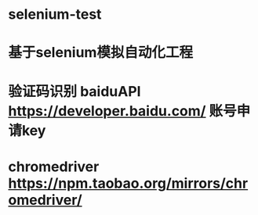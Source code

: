 # selenium-test
# 基于selenium模拟自动化工程
# 验证码识别 baiduAPI https://developer.baidu.com/ 账号申请key
# chromedriver https://npm.taobao.org/mirrors/chromedriver/
